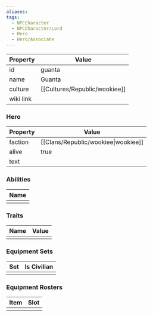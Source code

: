 ```yaml
---
aliases: 
tags:
  - NPCCharacter
  - NPCCharacter/Lord
  - Hero
  - Hero/Associate
---
```


| Property  | Value       |
| :-------- | ----------- |
| id        | guanta      |
| name      | Guanta      |
| culture   | [[Cultures/Republic/wookiee]] |
| wiki link |             |
### Hero
| Property | Value                               |
| -------- | ----------------------------------- |
| faction  | [[Clans/Republic/wookiee\|wookiee]] |
| alive    | true                                |
| text     |                                     |

### Abilities
| Name |
| :--: |
|      |

### Traits
| Name | Value |
| ---- | ----- |
|      |       |

### Equipment Sets
| Set | Is Civilian |
| --- | ----------- |
|     |             |

### Equipment Rosters
| Item | Slot |
| ---- | ---- |
|      |      |
